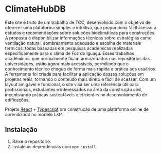 # ClimateHubDB

Este site é fruto de um trabalho de TCC, desenvolvido com o objetivo de oferecer uma plataforma simples e intuitiva, que proporciona fácil acesso a estudos e recomendações sobre soluções bioclimáticas para construções. A proposta é disponibilizar informações técnicas sobre estratégias como ventilação natural, sombreamento adequado e escolha de materiais térmicos, todas baseadas em pesquisas acadêmicas realizadas especificamente para o clima de Foz do Iguaçu. Esses trabalhos acadêmicos, que normalmente ficam armazenados nos repositórios das universidades, estão agora mais acessíveis, permitindo que o conhecimento técnico chegue de forma mais rápida e prática aos usuários. A ferramenta foi criada para facilitar a aplicação dessas soluções em projetos reais, tornando o conteúdo mais direto e fácil de acessar. Com um layout amigável e funcional, o site visa ser uma referência útil para profissionais, estudantes e interessados na área da construção civil, incentivando práticas sustentáveis e eficientes no desenvolvimento de edificações.

Projeto [React](https://reactjs.org/) + [Typescript](https://www.typescriptlang.org/) pra construção de uma plataforma online de aprendizado no modelo LXP.

## Instalação

1. Baixe o repositório.
2. Instale as dependências com
   `npm install`
